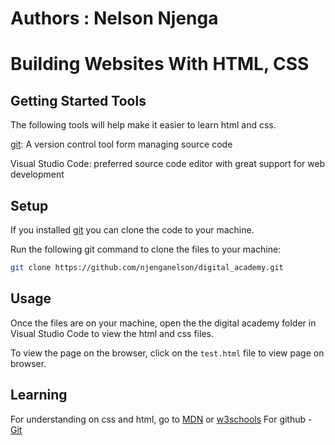 # Authors : Nelson Njenga

# Building Websites With HTML, CSS

## Getting Started Tools

The following tools will help make it easier to learn html and css.

[git](https://github.com/): A version control tool form managing source code

Visual Studio Code: preferred source code editor with great support for web development

## Setup 
If you installed [git](https://github.com/) you can clone the code to your machine.

Run the following git command to clone the files to your machine:

```bash
git clone https://github.com/njenganelson/digital_academy.git
```
## Usage
Once the files are on your machine, open the the digital academy folder in Visual Studio Code to view the html and css files.

To view the page on the browser, click on the ```test.html``` file to view page on browser.

## Learning
For understanding on css and html, go to [MDN](https://developer.mozilla.org/en-US/docs/Glossary/CSS) or [w3schools](https://www.w3schools.com/)
For github - [Git](https://github.com/)